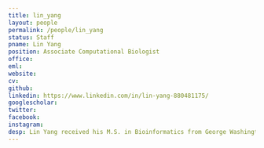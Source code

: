 ```yaml
---
title: lin_yang
layout: people
permalink: /people/lin_yang
status: Staff
pname: Lin Yang
position: Associate Computational Biologist
office:
eml:
website:
cv:
github:
linkedin: https://www.linkedin.com/in/lin-yang-880481175/
googlescholar:
twitter:
facebook:
instagram:
desp: Lin Yang received his M.S. in Bioinformatics from George Washington University. His previous experience includes single-cell sequencing analysis and related bioinformatics methodology development. He is now collaborating on bioinformatics pipelines for the CIDC project.
---
```

